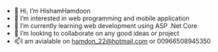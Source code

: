 - 👋 Hi, I’m HishamHamdoon
- 👀 I’m interested in web programming and mobile application
- 🌱 I’m currently learning web development using ASP .Net Core
- 💞️ I’m looking to collaborate on any good ideas or project
- 📫I am avialable on hamdon_22@hotmail.com or 00966508945350

<!---
HishamHamdoon/HishamHamdoon is a ✨ special ✨ repository because its `README.md` (this file) appears on your GitHub profile.
You can click the Preview link to take a look at your changes.
--->
